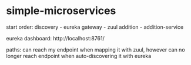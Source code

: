 # simple-microservices

start order:
discovery - eureka
gateway - zuul
addition - addition-service


eureka dashboard:
http://localhost:8761/


paths: can reach my endpoint when mapping it with zuul, however can no longer reach endpoint when auto-discovering it with eureka

